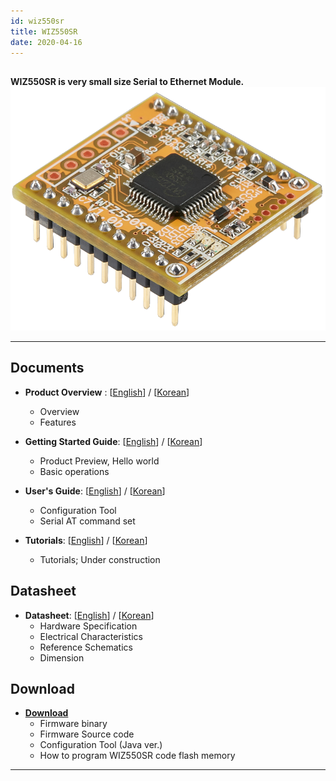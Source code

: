 ```yaml
---
id: wiz550sr
title: WIZ550SR
date: 2020-04-16
---
```


##

**WIZ550SR is very small size Serial to Ethernet Module.**
![WIZ550SR](/img/products/wiz550sr/wiz550sr_ds/wiz550sr.png)

-----

## Documents

  - **Product Overview** :
    [[English](./Overview-EN.md)] /
    [[Korean](./Overview-KO.md)]
      - Overview
      - Features

  - **Getting Started Guide**:
    [[English](./Getting-Started-EN.md)] /
    [[Korean](./Getting-Started-KO.md)]
      - Product Preview, Hello world
      - Basic operations

  - **User's Guide**:
    [[English](./Users-Manual-Programmers-Guide-EN.md)] /
    [[Korean](./Users-Manual-Programmers-Guide-KO.md)]
      - Configuration Tool
      - Serial AT command set

  - **Tutorials**:
    [[English](./AT-command-Tutorial-EN.md)] /
    [[Korean](./AT-command-Tutorial-KO.md)]
      - Tutorials; Under construction

## Datasheet

  - **Datasheet**: 
  [[English](./Datasheet-EN.md)] /
    [[Korean](./Datasheet-KO.md)] 
     - Hardware Specification
     - Electrical Characteristics
     - Reference Schematics
     - Dimension

## Download

  - **[Download](./Download.md)**
      - Firmware binary
      - Firmware Source code 
      - Configuration Tool (Java ver.)
      - How to program WIZ550SR code flash memory

-----
